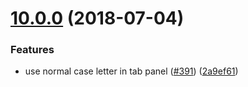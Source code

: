<a name="10.0.0"></a>
# [10.0.0](https://github.com/purposeindustries/intellyo-application-design-system/compare/v9.5.1...v10.0.0) (2018-07-04)


### Features

* use normal case letter in tab panel ([#391](https://github.com/purposeindustries/intellyo-application-design-system/issues/391)) ([2a9ef61](https://github.com/purposeindustries/intellyo-application-design-system/commit/2a9ef61))



